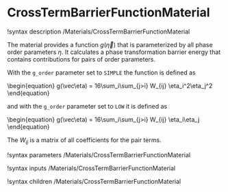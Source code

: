 # CrossTermBarrierFunctionMaterial

!syntax description /Materials/CrossTermBarrierFunctionMaterial

The material provides a function $g(\vec\eta)$ that is parameterized by all
phase order parameters $\eta$. It calculates a phase transformation barrier energy
that contains contributions for pairs of order parameters.

With the `g_order` parameter set to `SIMPLE` the function is defined as

\begin{equation}
g(\vec\eta) = 16\sum_i\sum_{j>i} W_{ij} \eta_i^2\eta_j^2
\end{equation}

and with the  `g_order` parameter set to `LOW` it is defined as

\begin{equation}
g(\vec\eta) = 16\sum_i\sum_{j>i} W_{ij} \eta_i\eta_j
\end{equation}

The $W_{ij}$ is a matrix of all coefficients for the pair terms.

!syntax parameters /Materials/CrossTermBarrierFunctionMaterial

!syntax inputs /Materials/CrossTermBarrierFunctionMaterial

!syntax children /Materials/CrossTermBarrierFunctionMaterial
